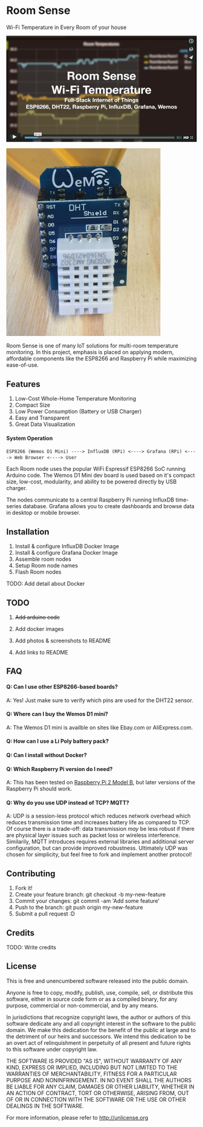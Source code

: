 # Room Sense

Wi-Fi Temperature in Every Room of your house

[![](images/title_frame.png)](https://vimeo.com/195057500 "Room Sense IoT")

![](images/photo_room_node.jpg)

Room Sense is one of many IoT solutions for multi-room temperature monitoring. In this project, emphasis is placed on applying modern, affordable components like the ESP8266 and Raspberry Pi while maximizing ease-of-use.

## Features

1. Low-Cost Whole-Home Temperature Monitoring
2. Compact Size
3. Low Power Consumption (Battery or USB Charger)
4. Easy and Transparent
5. Great Data Visualization

#### System Operation

    ESP8266 (Wemos D1 Mini) ----> InfluxDB (RPi) <----> Grafana (RPi) <----> Web Browser <----> User

Each Room node uses the popular WiFi Espressif ESP8266 SoC running Arduino code. The Wemos D1 Mini dev board is used based on it's compact size, low-cost, modularity, and ability to be powered directly by USB charger.

The nodes communicate to a central Raspberry Pi running InfluxDB time-series database. Grafana allows you to create dashboards and browse data in desktop or mobile browser.

## Installation

1. Install & configure InfluxDB Docker Image
2. Install & configure Grafana Docker Image
3. Assemble room nodes
4. Setup Room node names
5. Flash Room nodes

TODO: Add detail about Docker

## TODO

1. ~~Add arduino code~~

2. Add docker images

3. Add photos & screenshots to README

4. Add links to README

## FAQ

#### Q: Can I use other ESP8266-based boards?
A: Yes! Just make sure to verify which pins are used for the DHT22 sensor.

#### Q: Where can I buy the Wemos D1 mini?
A: The Wemos D1 mini is availble on sites like Ebay.com or AliExpress.com.

#### Q: How can I use a Li Poly battery pack?

#### Q: Can I install without Docker?

#### Q: Which Raspberry Pi version do I need?
A: This has been tested on [Raspberry Pi 2 Model B](https://www.raspberrypi.org/products/raspberry-pi-2-model-b/), but later versions of the Raspberry Pi should work.

#### Q: Why do you use UDP instead of TCP? MQTT?
A: UDP is a session-less protocol which reduces network overhead which reduces transmission time and increases battery life as compared to TCP. Of course there is a trade-off: data transmission _may_ be less robust if there are physical layer issues such as packet loss or wireless interference. Similarily, MQTT introduces requires external libraries and additional server configuration, but can provide improved robustness. Ultimately UDP was chosen for simplicity, but feel free to fork and implement another protocol!

## Contributing

1. Fork it!
2. Create your feature branch: git checkout -b my-new-feature
3. Commit your changes: git commit -am 'Add some feature'
4. Push to the branch: git push origin my-new-feature
5. Submit a pull request :D

## Credits

TODO: Write credits

## License

This is free and unencumbered software released into the public domain.

Anyone is free to copy, modify, publish, use, compile, sell, or
distribute this software, either in source code form or as a compiled
binary, for any purpose, commercial or non-commercial, and by any
means.

In jurisdictions that recognize copyright laws, the author or authors
of this software dedicate any and all copyright interest in the
software to the public domain. We make this dedication for the benefit
of the public at large and to the detriment of our heirs and
successors. We intend this dedication to be an overt act of
relinquishment in perpetuity of all present and future rights to this
software under copyright law.

THE SOFTWARE IS PROVIDED "AS IS", WITHOUT WARRANTY OF ANY KIND,
EXPRESS OR IMPLIED, INCLUDING BUT NOT LIMITED TO THE WARRANTIES OF
MERCHANTABILITY, FITNESS FOR A PARTICULAR PURPOSE AND NONINFRINGEMENT.
IN NO EVENT SHALL THE AUTHORS BE LIABLE FOR ANY CLAIM, DAMAGES OR
OTHER LIABILITY, WHETHER IN AN ACTION OF CONTRACT, TORT OR OTHERWISE,
ARISING FROM, OUT OF OR IN CONNECTION WITH THE SOFTWARE OR THE USE OR
OTHER DEALINGS IN THE SOFTWARE.

For more information, please refer to <http://unlicense.org>
